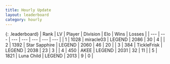 ```yaml
---
title: Hourly Update
layout: leaderboard
category: hourly
---
```


{: .leaderboard}
| Rank | LV | Player | Division | Elo | Wins | Losses |
| --- | --- | --- | --- | --- | --- | --- |
| <span data-change="0">1</span> | 1028 | <span title="ID: 416373">miracle03</span> | LEGEND | <span data-change="0">2086</span> | <span data-change="0">30</span> | <span data-change="0">4</span> |
| <span data-change="0">2</span> | 1392 | <span title="ID: 315148">Star Sapphire</span> | LEGEND | <span data-change="0">2060</span> | <span data-change="0">46</span> | <span data-change="0">20</span> |
| <span data-change="0">3</span> | 384 | <span title="ID: 512212">TickleFrisk</span> | LEGEND | <span data-change="0">2038</span> | <span data-change="0">23</span> | <span data-change="0">3</span> |
| <span data-change="0">4</span> | 450 | <span title="ID: 455100">AKEE</span> | LEGEND | <span data-change="-4">2031</span> | <span data-change="1">32</span> | <span data-change="1">11</span> |
| <span data-change="0">5</span> | 1821 | <span title="ID: 164871">Luna Child</span> | LEGEND | <span data-change="0">2013</span> | <span data-change="0">9</span> | <span data-change="0">0</span> |